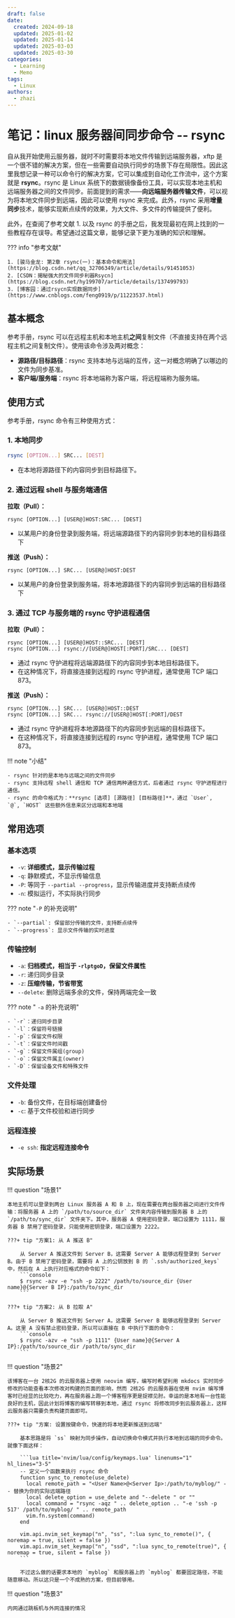 ```yaml
---
draft: false
date:
  created: 2024-09-18
  updated: 2025-01-02
  updated: 2025-01-14
  updated: 2025-03-03
  updated: 2025-03-30
categories:
  - Learning
  - Memo
tags:
  - Linux
authors:
  - zhazi
---
```


# 笔记：linux 服务器间同步命令 -- rsync


自从我开始使用云服务器，就时不时需要将本地文件传输到远端服务器，xftp 是一个很不错的解决方案，但在一些需要自动执行同步的场景下存在局限性。因此这里我想记录一种可以命令行的解决方案，它可以集成到自动化工作流中，这个方案就是 **rsync**。rsync 是 Linux 系统下的数据镜像备份工具，可以实现本地主机和远端服务器之间的文件同步。前面提到的需求——**向远端服务器传输文件**，可以视为将本地文件同步到远端，因此可以使用 rsync 来完成。此外，rsync 采用**增量同步**技术，能够实现断点续传的效果，为大文件、多文件的传输提供了便利。

此外，在查阅了参考文献 1. 以及 rsync 的手册之后，我发现最初在网上找到的一些教程存在误导。希望通过这篇文章，能够记录下更为准确的知识和理解。

??? info "参考文献"

    1. [骏马金龙: 第2章 rsync(一)：基本命令和用法](https://blog.csdn.net/qq_32706349/article/details/91451053)
    2. [CSDN：揭秘强大的文件同步利器Rsycn](https://blog.csdn.net/hy199707/article/details/137499793)
    3. [博客园：通过rsycn实现数据同步](https://www.cnblogs.com/feng0919/p/11223537.html)

## 基本概念

参考手册，rsync 可以在远程主机和本地主机**之间**复制文件（不直接支持在两个远程主机之间复制文件）。使用该命令涉及两对概念：

- **源路径/目标路径**：rsync 支持本地与远端的互传，这一对概念明确了以哪边的文件为同步基准。
- **客户端/服务端**：rsync 将本地端称为客户端，将远程端称为服务端。

## 使用方式

参考手册，rsync 命令有三种使用方式：

### 1. 本地同步


```bash
rsync [OPTION...] SRC... [DEST]
```

- 在本地将源路径下的内容同步到目标路径下。

### 2. 通过远程 shell 与服务端通信

**拉取（Pull）：**
```console
rsync [OPTION...] [USER@]HOST:SRC... [DEST]
```

- 以某用户的身份登录到服务端，将远端源路径下的内容同步到本地的目标路径下

**推送（Push）：**
```console
rsync [OPTION...] SRC... [USER@]HOST:DEST
```

- 以某用户的身份登录到服务端，将本地源路径下的内容同步到远端的目标路径下

### 3. 通过 TCP 与服务端的 rsync 守护进程通信

**拉取（Pull）：**
```console
rsync [OPTION...] [USER@]HOST::SRC... [DEST]
rsync [OPTION...] rsync://[USER@]HOST[:PORT]/SRC... [DEST]
```

- 通过 rsync 守护进程将远端源路径下的内容同步到本地目标路径下。
- 在这种情况下，将直接连接到远程的 rsync 守护进程，通常使用 TCP 端口 873。

**推送（Push）：**
```console
rsync [OPTION...] SRC... [USER@]HOST::DEST
rsync [OPTION...] SRC... rsync://[USER@]HOST[:PORT]/DEST
```

- 通过 rsync 守护进程将本地源路径下的内容同步到远端的目标路径下。
- 在这种情况下，将直接连接到远程的 rsync 守护进程，通常使用 TCP 端口 873。

!!! note "小结"

    - rsync 针对的是本地与远端之间的文件同步
    - rsync 支持远程 shell 通信和 TCP 通信两种通信方式，后者通过 rsync 守护进程进行通信。
    - rsync 的命令格式为：**rsync [选项] [源路径] [目标路径]**，通过 `User`, `@`, `HOST` 这些额外信息来区分远端和本地端

## 常用选项

### 基本选项
- `-v`: **详细模式，显示传输过程**
- `-q`: 静默模式，不显示传输信息  
- `-P`: 等同于 `--partial --progress`，显示传输进度并支持断点续传
- `-n`: 模拟运行，不实际执行同步

??? note "`-P` 的补充说明"

    - `--partial`: 保留部分传输的文件，支持断点续传
    - `--progress`: 显示文件传输的实时进度

### 传输控制
- `-a`: **归档模式，相当于 `-rlptgoD`，保留文件属性**
- `-r`: 递归同步目录
- `-z`: **压缩传输，节省带宽**
- `--delete`: 删除远端多余的文件，保持两端完全一致

??? note " `-a` 的补充说明"

    - `-r`：递归同步目录
    - `-l`：保留符号链接
    - `-p`：保留文件权限
    - `-t`：保留文件时间戳
    - `-g`：保留文件属组(group)
    - `-o`：保留文件属主(owner)
    - `-D`：保留设备文件和特殊文件

### 文件处理
- `-b`: 备份文件，在目标端创建备份
- `-c`: 基于文件校验和进行同步

### 远程连接
- `-e ssh`: **指定远程连接命令**

## 实际场景

!!! question "场景1"

    本地主机可以登录到两台 Linux 服务器 A 和 B 上，现在需要在两台服务器之间进行文件传输：将服务器 A 上的 `/path/to/source_dir` 文件夹内容传输到服务器 B 上的 `/path/to/sync_dir` 文件夹下。其中，服务器 A 使用密码登录，端口设置为 1111，服务器 B 禁用了密码登录，只能使用密钥登录，端口设置为 2222。

    ???+ tip "方案1: 从 A 推送 B"

        从 Server A 推送文件到 Server B，这需要 Server A 能够远程登录到 Server B。由于 B 禁用了密码登录，需要将 A 上的公钥放到 B 的 `.ssh/authorized_keys` 中，然后在 A 上执行对应格式的命令如下：
        ```console
        $ rsync -azv -e "ssh -p 2222" /path/to/source_dir {User name}@{Server B IP}:/path/to/sync_dir
        ```

    ???+ tip "方案2: 从 B 拉取 A"

        从 Server B 推送文件到 Server A，这需要 Server B 能够远程登录到 Server A。这里 A 没有禁止密码登录，所以可以直接在 B 中执行下面的命令：
        ```console
        $ rsync -azv -e "ssh -p 1111" {User name}@{Server A IP}:/path/to/source_dir /path/to/sync_dir 
        ```

!!! question "场景2"

    该博客在一台 2核2G 的云服务器上使用 neovim 编写，编写时希望利用 mkdocs 实时同步修改的功能查看本次修改对构建的页面的影响，然而 2核2G 的云服务器在使用 nvim 编写博客时已经显的比较吃力，再在服务器上跑一个博客程序更是捉襟见肘。幸运的是本地有一台性能良好的主机，因此计划将博客的编写转移到本地，通过 rsync 将修改同步到云服务器上，这样云服务器只需要负责构建页面即可。

    ???+ tip "方案: 设置按键命令，快速的将本地更新推送到远端"

        基本思路是将 `ss` 映射为同步操作，自动切换命令模式并执行本地到远端的同步命令。就像下面这样：

        ```lua title='nvim/lua/config/keymaps.lua' linenums="1" hl_lines="3-5"
        -- 定义一个函数来执行 rsync 命令
        function sync_to_remote(use_delete)
          local remote_path = "<User Name>@<Server Ip>:/path/to/myblog/" -- 替换为你的实际远端路径
          local delete_option = use_delete and "--delete " or ""
          local command = "rsync -aqz " .. delete_option .. "-e 'ssh -p 517' /path/to/myblog/ " .. remote_path
          vim.fn.system(command)
        end

        vim.api.nvim_set_keymap("n", "ss", ":lua sync_to_remote()", { noremap = true, silent = false })
        vim.api.nvim_set_keymap("n", "ssd", ":lua sync_to_remote(true)", { noremap = true, silent = false })
        ```

        不过这么做的话要求本地的 `myblog` 和服务器上的 `myblog` 都要固定路径，不能随意移动。所以这只是一个不成熟的方案，但目前够用。

!!! question "场景3"

    内网通过跳板机与外网连接的情况
